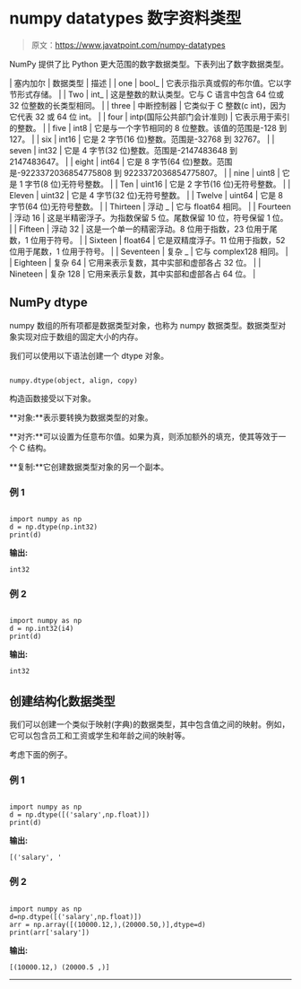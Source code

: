 # numpy datatypes 数字资料类型

> 原文：<https://www.javatpoint.com/numpy-datatypes>

NumPy 提供了比 Python 更大范围的数字数据类型。下表列出了数字数据类型。

| 塞内加尔 | 数据类型 | 描述 |
| one | bool_ | 它表示指示真或假的布尔值。它以字节形式存储。 |
| Two | int_ | 这是整数的默认类型。它与 C 语言中包含 64 位或 32 位整数的长类型相同。 |
| three | 中断控制器 | 它类似于 C 整数(c int)，因为它代表 32 或 64 位 int。 |
| four | intp(国际公共部门会计准则) | 它表示用于索引的整数。 |
| five | int8 | 它是与一个字节相同的 8 位整数。该值的范围是-128 到 127。 |
| six | int16 | 它是 2 字节(16 位)整数。范围是-32768 到 32767。 |
| seven | int32 | 它是 4 字节(32 位)整数。范围是-2147483648 到 2147483647。 |
| eight | int64 | 它是 8 字节(64 位)整数。范围是-9223372036854775808 到 9223372036854775807。 |
| nine | uint8 | 它是 1 字节(8 位)无符号整数。 |
| Ten | uint16 | 它是 2 字节(16 位)无符号整数。 |
| Eleven | uint32 | 它是 4 字节(32 位)无符号整数。 |
| Twelve | uint64 | 它是 8 字节(64 位)无符号整数。 |
| Thirteen | 浮动 _ | 它与 float64 相同。 |
| Fourteen | 浮动 16 | 这是半精密浮子。为指数保留 5 位。尾数保留 10 位，符号保留 1 位。 |
| Fifteen | 浮动 32 | 这是一个单一的精密浮动。8 位用于指数，23 位用于尾数，1 位用于符号。 |
| Sixteen | float64 | 它是双精度浮子。11 位用于指数，52 位用于尾数，1 位用于符号。 |
| Seventeen | 复杂 _ | 它与 complex128 相同。 |
| Eighteen | 复杂 64 | 它用来表示复数，其中实部和虚部各占 32 位。 |
| Nineteen | 复杂 128 | 它用来表示复数，其中实部和虚部各占 64 位。 |

## NumPy dtype

numpy 数组的所有项都是数据类型对象，也称为 numpy 数据类型。数据类型对象实现对应于数组的固定大小的内存。

我们可以使用以下语法创建一个 dtype 对象。

```

numpy.dtype(object, align, copy)

```

构造函数接受以下对象。

**对象:**表示要转换为数据类型的对象。

**对齐:**可以设置为任意布尔值。如果为真，则添加额外的填充，使其等效于一个 C 结构。

**复制:**它创建数据类型对象的另一个副本。

### 例 1

```

import numpy as np
d = np.dtype(np.int32)
print(d)

```

**输出:**

```
int32

```

### 例 2

```

import numpy as np 
d = np.int32(i4)
print(d)

```

**输出:**

```
int32

```

## 创建结构化数据类型

我们可以创建一个类似于映射(字典)的数据类型，其中包含值之间的映射。例如，它可以包含员工和工资或学生和年龄之间的映射等。

考虑下面的例子。

### 例 1

```

import numpy as np
d = np.dtype([('salary',np.float)])
print(d)

```

**输出:**

```
[('salary', '
```

### 例 2

```

import numpy as np
d=np.dtype([('salary',np.float)])
arr = np.array([(10000.12,),(20000.50,)],dtype=d)
print(arr['salary'])

```

**输出:**

```
[(10000.12,) (20000.5 ,)]

```

* * *